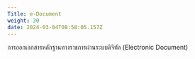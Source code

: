```yaml
---
Title: e-Document
weight: 30
date: 2024-03-04T08:58:05.157Z
---
```

การออกเอกสารหลักฐานทางราชการผ่านระบบดิจิทัล (Electronic Document)
